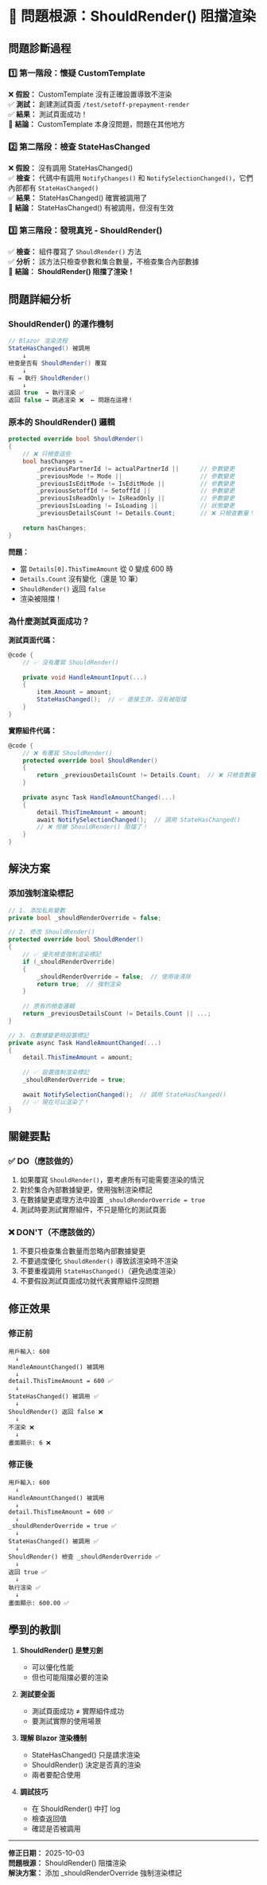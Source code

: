 # 🎯 問題根源：ShouldRender() 阻擋渲染

## 問題診斷過程

### 1️⃣ 第一階段：懷疑 CustomTemplate
❌ **假設：** CustomTemplate 沒有正確設置導致不渲染  
✅ **測試：** 創建測試頁面 `/test/setoff-prepayment-render`  
✅ **結果：** 測試頁面成功！  
🤔 **結論：** CustomTemplate 本身沒問題，問題在其他地方

### 2️⃣ 第二階段：檢查 StateHasChanged
❌ **假設：** 沒有調用 StateHasChanged()  
✅ **檢查：** 代碼中有調用 `NotifyChanges()` 和 `NotifySelectionChanged()`，它們內部都有 `StateHasChanged()`  
✅ **結果：** StateHasChanged() 確實被調用了  
🤔 **結論：** StateHasChanged() 有被調用，但沒有生效

### 3️⃣ 第三階段：發現真兇 - ShouldRender()
✅ **檢查：** 組件覆寫了 `ShouldRender()` 方法  
✅ **分析：** 該方法只檢查參數和集合數量，不檢查集合內部數據  
🎯 **結論：** **ShouldRender() 阻擋了渲染！**

## 問題詳細分析

### ShouldRender() 的運作機制

```csharp
// Blazor 渲染流程
StateHasChanged() 被調用
    ↓
檢查是否有 ShouldRender() 覆寫
    ↓
有 → 執行 ShouldRender()
    ↓
返回 true  → 執行渲染 ✅
返回 false → 跳過渲染 ❌  ← 問題在這裡！
```

### 原本的 ShouldRender() 邏輯

```csharp
protected override bool ShouldRender()
{
    // ❌ 只檢查這些
    bool hasChanges = 
        _previousPartnerId != actualPartnerId ||      // 參數變更
        _previousMode != Mode ||                      // 參數變更
        _previousIsEditMode != IsEditMode ||          // 參數變更
        _previousSetoffId != SetoffId ||              // 參數變更
        _previousIsReadOnly != IsReadOnly ||          // 參數變更
        _previousIsLoading != IsLoading ||            // 狀態變更
        _previousDetailsCount != Details.Count;       // ❌ 只檢查數量！
    
    return hasChanges;
}
```

**問題：**
- 當 `Details[0].ThisTimeAmount` 從 0 變成 600 時
- `Details.Count` 沒有變化（還是 10 筆）
- `ShouldRender()` 返回 `false`
- 渲染被阻擋！

### 為什麼測試頁面成功？

**測試頁面代碼：**
```csharp
@code {
    // ✅ 沒有覆寫 ShouldRender()
    
    private void HandleAmountInput(...)
    {
        item.Amount = amount;
        StateHasChanged();  // ✅ 直接生效，沒有被阻擋
    }
}
```

**實際組件代碼：**
```csharp
@code {
    // ❌ 有覆寫 ShouldRender()
    protected override bool ShouldRender()
    {
        return _previousDetailsCount != Details.Count;  // ❌ 只檢查數量
    }
    
    private async Task HandleAmountChanged(...)
    {
        detail.ThisTimeAmount = amount;
        await NotifySelectionChanged();  // 調用 StateHasChanged()
        // ❌ 但被 ShouldRender() 阻擋了！
    }
}
```

## 解決方案

### 添加強制渲染標記

```csharp
// 1. 添加私有變數
private bool _shouldRenderOverride = false;

// 2. 修改 ShouldRender()
protected override bool ShouldRender()
{
    // ✅ 優先檢查強制渲染標記
    if (_shouldRenderOverride)
    {
        _shouldRenderOverride = false;  // 使用後清除
        return true;  // 強制渲染
    }
    
    // 原有的檢查邏輯
    return _previousDetailsCount != Details.Count || ...;
}

// 3. 在數據變更時設置標記
private async Task HandleAmountChanged(...)
{
    detail.ThisTimeAmount = amount;
    
    // ✅ 設置強制渲染標記
    _shouldRenderOverride = true;
    
    await NotifySelectionChanged();  // 調用 StateHasChanged()
    // ✅ 現在可以渲染了！
}
```

## 關鍵要點

### ✅ DO（應該做的）
1. 如果覆寫 `ShouldRender()`，要考慮所有可能需要渲染的情況
2. 對於集合內部數據變更，使用強制渲染標記
3. 在數據變更處理方法中設置 `_shouldRenderOverride = true`
4. 測試時要測試實際組件，不只是簡化的測試頁面

### ❌ DON'T（不應該做的）
1. 不要只檢查集合數量而忽略內部數據變更
2. 不要過度優化 `ShouldRender()` 導致該渲染時不渲染
3. 不要重複調用 `StateHasChanged()`（避免過度渲染）
4. 不要假設測試頁面成功就代表實際組件沒問題

## 修正效果

### 修正前
```
用戶輸入: 600
  ↓
HandleAmountChanged() 被調用
  ↓
detail.ThisTimeAmount = 600 ✅
  ↓
StateHasChanged() 被調用 ✅
  ↓
ShouldRender() 返回 false ❌
  ↓
不渲染 ❌
  ↓
畫面顯示: 6 ❌
```

### 修正後
```
用戶輸入: 600
  ↓
HandleAmountChanged() 被調用
  ↓
detail.ThisTimeAmount = 600 ✅
  ↓
_shouldRenderOverride = true ✅
  ↓
StateHasChanged() 被調用 ✅
  ↓
ShouldRender() 檢查 _shouldRenderOverride ✅
  ↓
返回 true ✅
  ↓
執行渲染 ✅
  ↓
畫面顯示: 600.00 ✅
```

## 學到的教訓

1. **ShouldRender() 是雙刃劍**
   - 可以優化性能
   - 但也可能阻擋必要的渲染

2. **測試要全面**
   - 測試頁面成功 ≠ 實際組件成功
   - 要測試實際的使用場景

3. **理解 Blazor 渲染機制**
   - StateHasChanged() 只是請求渲染
   - ShouldRender() 決定是否真的渲染
   - 兩者要配合使用

4. **調試技巧**
   - 在 ShouldRender() 中打 log
   - 檢查返回值
   - 確認是否被調用

---

**修正日期：** 2025-10-03  
**問題根源：** ShouldRender() 阻擋渲染  
**解決方案：** 添加 _shouldRenderOverride 強制渲染標記
